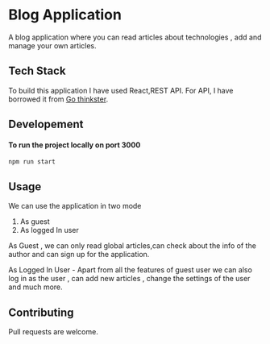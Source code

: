 # Blog Application

A blog application where you can read articles about technologies , add and manage your own articles.

## Tech Stack

To build this application I have used React,REST API.
For API, I have borrowed it from [Go thinkster](https://github.com/gothinkster/realworld/tree/main/api).
 

## Developement

#### To run the project locally on port 3000

```
npm run start
```

## Usage
We can use the application in two mode

1. As guest 
2. As logged In user

As Guest , we can only read global articles,can check about the info of the author and can sign up for the application.

As Logged In User - Apart from all the features of guest user we can also log in as the user , can add new articles , change the settings of the user and much more.

## Contributing
Pull requests are welcome.
